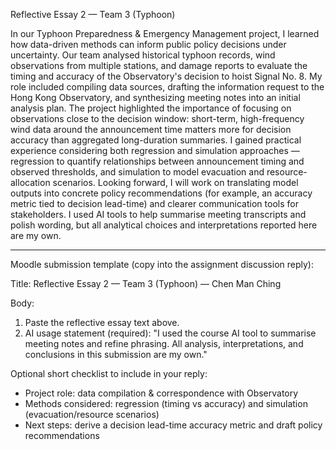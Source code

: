 Reflective Essay 2 — Team 3 (Typhoon)

In our Typhoon Preparedness & Emergency Management project, I learned how data-driven methods can inform public policy decisions under uncertainty. Our team analysed historical typhoon records, wind observations from multiple stations, and damage reports to evaluate the timing and accuracy of the Observatory's decision to hoist Signal No. 8. My role included compiling data sources, drafting the information request to the Hong Kong Observatory, and synthesizing meeting notes into an initial analysis plan. The project highlighted the importance of focusing on observations close to the decision window: short-term, high-frequency wind data around the announcement time matters more for decision accuracy than aggregated long-duration summaries. I gained practical experience considering both regression and simulation approaches — regression to quantify relationships between announcement timing and observed thresholds, and simulation to model evacuation and resource-allocation scenarios. Looking forward, I will work on translating model outputs into concrete policy recommendations (for example, an accuracy metric tied to decision lead-time) and clearer communication tools for stakeholders. I used AI tools to help summarise meeting transcripts and polish wording, but all analytical choices and interpretations reported here are my own.

---

Moodle submission template (copy into the assignment discussion reply):

Title: Reflective Essay 2 — Team 3 (Typhoon) — Chen Man Ching

Body:
1) Paste the reflective essay text above.
2) AI usage statement (required): "I used the course AI tool to summarise meeting notes and refine phrasing. All analysis, interpretations, and conclusions in this submission are my own."

Optional short checklist to include in your reply:
- Project role: data compilation & correspondence with Observatory
- Methods considered: regression (timing vs accuracy) and simulation (evacuation/resource scenarios)
- Next steps: derive a decision lead-time accuracy metric and draft policy recommendations
